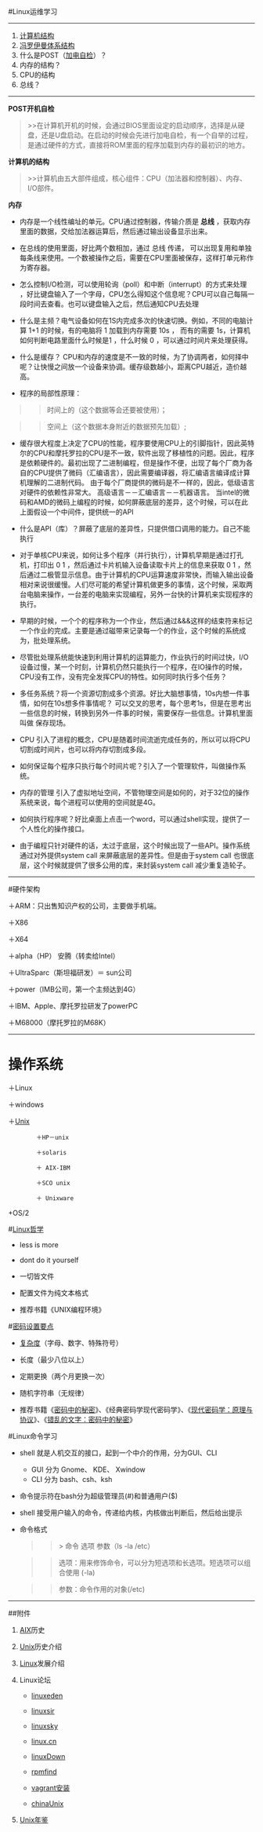 #Linux运维学习

****

1. [计算机结构](http://www.cnblogs.com/kzloser/articles/2559004.html)
2. [冯罗伊曼体系结构](http://www.weboch.com.cn/ARM/neumann-harvard.asp)
3. 什么是POST（[加电自检](http://blog.sina.com.cn/s/blog_61746be701017x3g.html)）？
4. 内存的结构？
5. CPU的结构
6. 总线？

****
**POST开机自检**

> \>>在计算机开机的时候，会通过BIOS里面设定的启动顺序，选择是从硬盘，还是U盘启动。在启动的时候会先进行加电自检，有一个自举的过程，是通过硬件的方式，直接将ROM里面的程序加载到内存的最初识的地方。

**计算机的结构**

>\>>计算机由五大部件组成，核心组件：CPU（加法器和控制器）、内存、I/O部件。

**内存**

+ 内存是一个线性编址的单元。CPU通过控制器，传输介质是 **总线** ，获取内存里面的数据，交给加法器运算后，然后通过输出设备显示出来。

+ 在总线的使用里面，好比两个数相加，通过 总线 传递， 可以出现复用和单独每条线来使用。一个数被操作之后，需要在CPU里面被保存，这样打单元称作为寄存器。

+ 怎么控制I/O检测，可以使用轮询（poll）和中断（interrupt）的方式来处理 ，好比键盘输入了一个字母，CPU怎么得知这个信息呢？CPU可以自己每隔一段时间去查看。也可以键盘输入之后，然后通知CPU去处理

+ 什么是主频？电气设备如何在1S内完成多次的快速切换。例如，不同的电脑计算 1+1 的时候，有的电脑将 1 加载到内存需要 10s ， 而有的需要 1s，计算机如何判断电路里面什么时候是1 ，什么时候 0 ，可以通过时间片来处理获得。

+ 什么是缓存？ CPU和内存的速度是不一致的时候，为了协调两者，如何择中呢？让快慢之间放一个设备来协调。缓存级数越小，距离CPU越近，造价越高。

+ 程序的局部性原理：
 
>> 时间上的（这个数据等会还要被使用）；

>> 空间上（这个数据本身附近的数据预先加载）;

+ 缓存很大程度上决定了CPU的性能，程序要使用CPU上的引脚指针，因此英特尔的CPU和摩托罗拉的CPU是不一致，软件出现了移植性的问题。因此，程序是依赖硬件的。最初出现了二进制编程，但是操作不便，出现了每个厂商为各自的CPU提供了微码（汇编语言），因此需要编译器，将汇编语言编译成计算机理解的二进制代码。 由于每个厂商提供的微码是不一样的，因此，低级语言对硬件的依赖性非常大。   高级语言－－汇编语言－－机器语言。
当intel的微码和AMD的微码上编程的时候，如何屏蔽底层的差异，这个时候，可以在此上面假设一个中间件，提供统一的API

+ 什么是API（库）？屏蔽了底层的差异性，只提供借口调用的能力。自己不能执行

+ 对于单核CPU来说，如何让多个程序（并行执行），计算机早期是通过打孔机，打印出 0  1 ，然后通过卡片机输入设备读取卡片上的信息来获取 0  1 ，然后通过二极管显示信息。由于计算机的CPU运算速度非常快，而输入输出设备相对来说很缓慢。人们尽可能的希望计算机做更多的事情，这个时候，采取两台电脑来操作，一台差的电脑来实现编程，另外一台快的计算机来实现程序的执行。

+ 早期的时候，一个个的程序称为一个作业，然后通过&&&这样的结束符来标记一个作业的完成。主要是通过磁带来记录每一个的作业，这个时候的系统成为，批处理系统。

+ 尽管批处理系统能快速到利用计算机的运算能力，作业执行的时间过快，I/O设备过慢，某一个时刻，计算机仍然只能执行一个程序，在IO操作的时候，CPU没有工作，没有完全发挥CPU的特性。如何同时执行多个任务？

+ 多任务系统？将一个资源切割成多个资源。好比大脑想事情，10s内想一件事情，如何在10s想多件事情呢？ 可以交叉的思考，每个思考1s，但是在思考出一些信息的时候，转换到另外一件事的时候，需要保存一些信息。计算机里面叫做 保存现场。

+ CPU 引入了进程的概念，CPU是随着时间流逝完成任务的，所以可以将CPU切割成时间片，也可以将内存切割成多段。

+ 如何保证每个程序只执行每个时间片呢？引入了一个管理软件，叫做操作系统。

+ 内存的管理 引入了虚拟地址空间，不管物理空间是如何的，对于32位的操作系统来说，每个进程可以使用的空间就是4G。

+ 如何执行程序呢？好比桌面上点击一个word，可以通过shell实现，提供了一个人性化的操作接口。


+ 由于编程只针对硬件的话，太过于底层，这个时候出现了一些API。操作系统通过对外提供system call 来屏蔽底层的差异性。但是由于system call 也很底层，这个时候就提供了很多公用的库，来封装system call 减少重复造轮子。

***
#硬件架构

＋ARM：只出售知识产权的公司，主要做手机端。

＋X86

＋X64

＋alpha（HP） 安腾（转卖给Intel）

＋UltraSparc（斯坦福研发）＝ sun公司

＋power（IMB公司，第一个主频达到4G）

＋IBM、Apple、摩托罗拉研发了powerPC

＋M68000（摩托罗拉的M68K）


****
# 操作系统

＋Linux

＋windows

＋[Unix](http://blog.chinaunix.net/uid-20422917-id-1682761.html)

	  		＋HP－unix
	
			＋solaris

			＋ AIX-IBM
	
			＋SCO unix
	
			＋ Unixware

+OS/2

#[Linux哲学](http://blog.chinaunix.net/uid-20614040-id-1915591.html)

+ less is more

+ dont do it yourself

+ 一切皆文件

+ 配置文件为纯文本格式

+ 推荐书籍《UNIX编程环境》

 
#[密码设置要点](http://www.2cto.com/os/201401/273750.html)
+ [复杂度](http://www.guokr.com/article/438716/)（字母、数字、特殊符号）

+ 长度（最少八位以上）

+ 定期更换（两个月更换一次）

+ 随机字符串（无规律）

+ 推荐书籍《[密码中的秘密](http://item.jd.com/10576212.html)》、《经典密码学现代密码学》、《[现代密码学：原理与协议](http://item.jd.com/11028738.html)》、《[错乱的文字：密码中的秘密](http://item.jd.com/10805326.html)》

#Linux命令学习

+ shell 就是人机交互的接口，起到一个中介的作用，分为GUI、CLI
	+ GUI 分为 Gnome、 KDE、 Xwindow
	+ CLI 分为 bash、csh、ksh
+ 命令提示符在bash分为超级管理员(#)和普通用户($)

+ shell 接受用户输入的命令，传递给内核，内核做出判断后，然后给出提示

+ 命令格式
	
	>> \> 命令  选项  参数（ls -la /etc）

	>> 选项：用来修饰命令，可以分为短选项和长选项。短选项可以组合使用 (-la)
	
	>>参数：命令作用的对象(/etc)

****
##附件
1. [AIX](http://servers.pconline.com.cn/news/1106/2430487.html)历史

2. [Unix](http://uplook.blog.51cto.com/blog/443306/491614)历史介绍

3. [Linux](http://os.51cto.com/art/201011/232185.htm)发展介绍

4. Linux论坛
	+ [linuxeden](http://www.linuxeden.com/html/news/20140816/154753.html)
	+ [linuxsir](http://linuxsir.com)

	+ [linuxsky](http://www.linuxsky.org)

	+ [linux.cn](https://linux.cn)

	+ [linuxDown](http://www.linuxdown.net)

	+ [rpmfind](http://www.rpmfind.net)

	+ [vagrant安装](http://vagrantup.com)

	+ [chinaUnix](http://blog.chinaunix.net)
5. [Unix年鉴](http://m.blog.csdn.net/blog/haoel_11109/4269760)